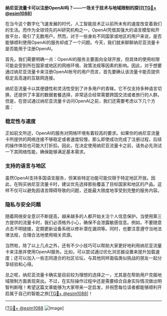 **纳尼亚流量卡可以注册OpenAI吗？——一场关于技术与地域限制的探讨[[TG💪+ @esim1088](https://t.me/s/esim1088)]**

在当今这个数字化飞速发展的时代，人工智能技术正以前所未有的速度改变着我们的生活。而作为全球领先的AI研究机构之一，OpenAI凭借其强大的语言模型和开放平台，吸引了无数用户。然而，对于一些身处不同国家或地区的用户来说，是否能够顺利使用OpenAI的服务却成了一个问题。今天，我们就来聊聊纳尼亚流量卡是否能用于注册OpenAI。

首先，我们需要明确一点：OpenAI的服务主要面向全球开放，但具体的使用权限可能会受到所在国家或地区的网络环境、政策法规等因素的影响。因此，对于想要通过纳尼亚流量卡来注册OpenAI账号的用户而言，首先要确认该流量卡能否提供稳定且高速的互联网连接。

纳尼亚流量卡以其便捷性和灵活性受到了许多用户的青睐。它不仅支持多种语言切换，还提供了丰富的数据套餐选择，非常适合经常需要跨国交流或者旅行的人群。但是，在尝试通过纳尼亚流量卡访问OpenAI之前，我们还需要考虑以下几个方面：

### 稳定性与速度

正如前文所述，OpenAI的服务对网络环境有着较高的要求。如果你的纳尼亚流量卡所提供的网络连接不够稳定或者速度较慢，那么即使成功完成了注册过程，后续的操作体验也可能大打折扣。因此，在决定使用纳尼亚流量卡之前，请务必先测试一下其网络性能，确保能够满足基本需求。

### 支持的语言与地区

虽然OpenAI支持多国语言服务，但某些特定功能可能仅限于特定地区开放。因此，在购买纳尼亚流量卡时，建议优先选择那些覆盖了目标国家和地区的产品。这样不仅可以避免因语言障碍导致的问题，还能最大限度地享受到完整的服务内容。

### 隐私与安全问题

随着网络安全意识不断提高，越来越多的人都开始关注个人信息保护。当使用第三方提供的流量卡时，我们必须格外小心，确保不会泄露敏感信息。例如，不要随意点击不明链接，定期更新设备系统以修补潜在漏洞等。同时，也要注意遵守当地法律法规，合理合法地使用相关资源。

当然啦，除了以上几点之外，还有不少小技巧可以帮助大家更好地利用纳尼亚流量卡来注册并使用OpenAI服务。比如，可以尝试通过优化浏览器设置来提升加载速度；还可以加入一些志同道合的社区论坛，与其他同样面临类似挑战的朋友一起分享经验和心得。

总之呢，纳尼亚流量卡确实是目前较为理想的选择之一，尤其是在帮助用户克服地域限制方面表现突出。不过，在实际操作过程中还是需要结合自身实际情况做出明智判断哦！希望这篇文章能够为大家带来一定启发，并祝愿每位读者都能够顺利开启属于自己的智能之旅[[TG💪+ @esim1088](https://t.me/s/esim1088)]！

---

[[TG💪+ @esim1088](https://t.me/s/esim1088) ![Image](https://i.postimg.cc/4NQfJmqS/Snipaste-2025-05-13-00-14-12.png)]